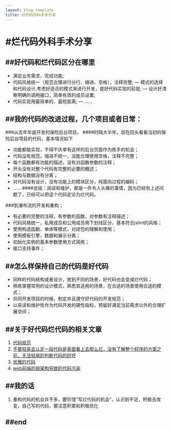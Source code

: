 ```yaml
---
layout: blog-template
title: 烂代码外科手术分享
---
```


#烂代码外科手术分享
======================
##好代码和烂代码区分在哪里
----------------------
- 满足业务需求，完成功能;
- 代码风格统一（规范合理进行分行、缩进、空格），注释完整;
— 模式的选择和代码设计,考虑好适合的模式来进行开发，是好代码实现的前提;
— 设计好清晰明确的调用接口，简单有效的成员设置;
- 代码实现用最简单的、最短距离;
— ……

##我的代码的改进过程，几个项目或者日常：
----------------------
###从去年年底开发的保险后台项目，
####时隔大半年，现在回头看看当初的保险后台项目的代码，基本情况如下
* 功能都能实现，不得不庆幸有这样的后台页面作为练手的机会；
* 代码没有规范，缩进不统一，没能合理使用空格，注释不完整；
* 每个函数都有功能的描述，没有对函数参数的注释；
* 开头没有对整个代码有完整的必要的概述；
* 结构与数据没有分离；
* 对代码没有设计，没有功能上的模块区分，纯面向过程的编码；
*  ……
####总结：阅读和维护，都是一件令人头痛的事情，因为已经有上述问题了，已经可以把这个代码定论为烂代码。


###到瀑布流的开发和重构；
* 有必要的完整的注释，有参数的函数，对参数有注释描述；
* 代码风格统一，私用成员和公用成员用下划线区分，基本符合jslint的风格；
* 使用构造函数、单体等模式，对闭包的理解和使用；
* 使用模板引擎，数据和展示分离；
* 初始化实例的基本参数使用方式简练；
* 接口支持事件；
 
##怎么样保持自己的代码是好代码
----------------------
* 同样的代码结构或者设计，放到不同的场景，好代码也会变成烂代码；
* 熟练掌握常用的设计模式，熟悉其适用的场景，在合适的场景使用合适的模式；
* 共同开发项目的时候，制定并且遵守好代码的开发规范；
* 以易读和维护性作为代码开发的硬性指标，预留好满足当前需求以外的合理扩展空间；
 

##关于好代码烂代码的相关文章
----------------------
 1. [代码规范](http://www.haogongju.net/art/1633643)
 2. [不要轻易去认定一段代码是表面看上去那么烂，没有了解整个程序的方案之前，无法轻易的判断代码的好坏](http://parazzi.me/2011/06/write-your-code-sucks.html)
 3. [优雅的代码](http://kb.cnblogs.com/page/82643/)
 4. [web前端的弱架构导致的代码污染](http://www.webjx.com/web/xindejiqiao-16164.html)

##我的话
----------------------
 1. 重构代码的机会并不多，要珍惜“写烂代码的机会”，认识到不足，积极去改变，自己写的代码，要注意积累和积极优化
 
##end
----------------------

